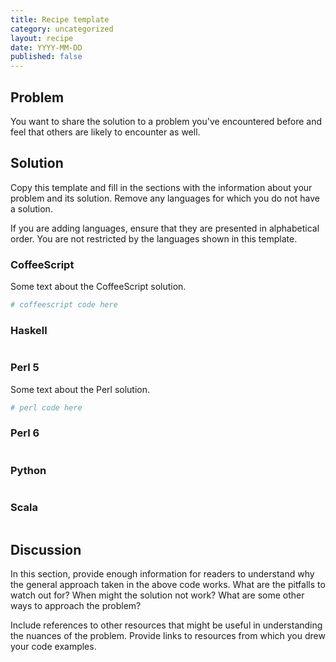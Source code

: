 ```yaml
---
title: Recipe template
category: uncategorized
layout: recipe
date: YYYY-MM-DD
published: false
---
```

## Problem

You want to share the solution to a problem you've encountered before and feel that others are likely to encounter as well.

## Solution

Copy this template and fill in the sections with the information about your problem and its solution. Remove any languages for which you do not have a solution.

If you are adding languages, ensure that they are presented in alphabetical order. You are not restricted by the languages shown in this template.

### CoffeeScript

Some text about the CoffeeScript solution.

```coffeescript
# coffeescript code here
```
### Haskell

```haskell
```

### Perl 5

Some text about the Perl solution.

```perl
# perl code here
```

### Perl 6

```perl
```

### Python

```python
```

### Scala

```scala
```


## Discussion

In this section, provide enough information for readers to understand why the general approach taken in the above code works. What are the pitfalls to watch out for? When might the solution not work? What are some other ways to approach the problem?

Include references to other resources that might be useful in understanding the nuances of the problem. Provide links to resources from which you drew your code examples.